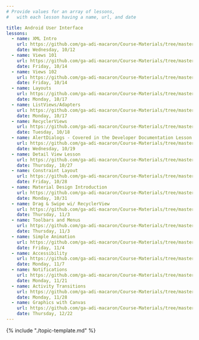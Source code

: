 ```yaml
---
# Provide values for an array of lessons,
#   with each lesson having a name, url, and date

title: Android User Interface
lessons:
  - name: XML Intro
    url: https://github.com/ga-adi-macaron/Course-Materials/tree/master/lessons/user-interface/xml-lesson
    date: Wednesday, 10/12
  - name: Views 101
    url: https://github.com/ga-adi-macaron/Course-Materials/tree/master/lessons/user-interface/views-101-lesson
    date: Friday, 10/14
  - name: Views 102
    url: https://github.com/ga-adi-macaron/Course-Materials/tree/master/lessons/user-interface/views-102-lesson
    date: Friday, 10/14
  - name: Layouts
    url: https://github.com/ga-adi-macaron/Course-Materials/tree/master/lessons/user-interface/layouts-lesson
    date: Monday, 10/17
  - name: ListViews/Adapters
    url: https://github.com/ga-adi-macaron/Course-Materials/tree/master/lessons/user-interface/listviews-list-adapters-lesson
    date: Monday, 10/17
  - name: RecyclerViews
    url: https://github.com/ga-adi-macaron/Course-Materials/tree/master/lessons/user-interface/recyclerview-lesson
    date: Tuesday, 10/18
  - name: AlertDialogs - Covered in the Developer Documentation Lesson
    url: https://github.com/ga-adi-macaron/Course-Materials/tree/master/lessons/workflow-and-dev-tools/developer-documentation-lesson
    date: Wednesday, 10/19
  - name: Detail View Lesson
    url: https://github.com/ga-adi-macaron/Course-Materials/tree/master/lessons/databases/detail-view-lesson
    date: Thursday, 10/27
  - name: Constraint Layout
    url: https://github.com/ga-adi-macaron/Course-Materials/tree/master/lessons/user-interface/constraint-layout-lesson
    date: Friday, 10/28
  - name: Material Design Introduction
    url: https://github.com/ga-adi-macaron/Course-Materials/tree/master/lessons/user-interface/material-design-intro
    date: Monday, 10/31
  - name: Drag & Swipe wi/ RecyclerView
    url: https://github.com/ga-adi-macaron/Course-Materials/tree/master/lessons/user-interface/drag-and-swipe-with-recyclerview
    date: Thursday, 11/3
  - name: Toolbars and Menus
    url: https://github.com/ga-adi-macaron/Course-Materials/tree/master/lessons/user-interface/toolbars-and-menus-lesson
    date: Thursday, 11/3
  - name: Simple Animation
    url: https://github.com/ga-adi-macaron/Course-Materials/tree/master/lessons/user-interface/simple-animation
    date: Friday, 11/4
  - name: Accessibility
    url: https://github.com/ga-adi-macaron/Course-Materials/tree/master/lessons/android-technologies-and-services/accessible-apps-lesson
    date: Monday, 11/7
  - name: Notifications
    url: https://github.com/ga-adi-macaron/Course-Materials/tree/master/lessons/android-technologies-and-services/notifications-lesson
    date: Monday, 11/21
  - name: Activity Transitions
    url: https://github.com/ga-adi-macaron/Course-Materials/tree/master/lessons/user-interface/activity-transitions
    date: Monday, 11/28
  - name: Graphics with Canvas
    url: https://github.com/ga-adi-macaron/Course-Materials/tree/master/lessons/user-interface/graphics-with-canvas
    date: Thursday, 12/22
---
```


{% include "./topic-template.md" %}

